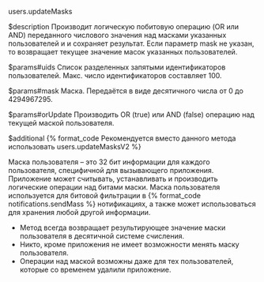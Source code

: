 users.updateMasks

$description
Производит логическую побитовую операцию (OR или AND) переданного числового значения над масками указанных пользователей и и сохраняет результат. Если параметр mask не указан, то возвращает текущее значение масок указанных пользователей.

$params#uids
Список разделенных запятыми идентификаторов пользователей. Макс. число идентификаторов составляет 100.

$params#mask
Маска. Передаётся в виде десятичного числа от 0 до 4294967295.

$params#orUpdate
Производить OR (true) или AND (false) операцию над текущей маской пользователя.

$additional
{% format_code Рекомендуется вместо данного метода использовать users.updateMasksV2 %}

Маска пользователя – это 32 бит информации для каждого пользователя, специфичной для вызывающего приложения. Приложение может считывать, устанавливать и производить логические операции над битами маски.
Маска пользователя используется для битовой фильтрации в {% format_code notifications.sendMass %} нотификациях, а также может использоваться для хранения любой другой информации.

* Метод всегда возвращает результирующее значение маски пользователя в десятичной системе счисления.
* Никто, кроме приложения не имеет возможности менять маску пользователя.
* Операции над маской возможны даже для тех пользователей, которые со временем удалили приложение.